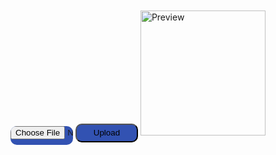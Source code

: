 <html>
<head>
    <title>Image Upload</title>
</head>
<input class="button" type="file" id="imageInput">
<button class="button" onclick="uploadImage()">Upload</button>
<img id="previewImage" src="#" alt="Preview">
<script>
function uploadImage() {
  var input = document.getElementById('imageInput');
  var preview = document.getElementById('previewImage');
  // Get the selected file
  var file = input.files[0];
  // Create a FileReader object
  var reader = new FileReader();
  // Set the image source once it's loaded
  reader.onload = function(e) {
    preview.src = e.target.result;
  };
  // Read the image file as a data URL
  reader.readAsDataURL(file);
 // Create a FormData object to store the file
      var formData = new FormData();
      formData.append('image', file);
      // Make a POST request to the server endpoint
      fetch('your_server_endpoint_url', {
        method: 'POST',
        body: formData
      })
        .then(response => {
          // Handle the response from the server
          if (response.ok) {
            alert('Image uploaded successfully!');
          } else {
            alert('Image upload failed!');
          }
        })
        .catch(error => {
          console.error('Error:', error);
        });
      // Set the image source for preview
      var reader = new FileReader();
      reader.onload = function(e) {
        preview.src = e.target.result;
      };
      reader.readAsDataURL(file);
    }
  </script>

  <style>
    #previewImage {
      width: 200px;
      height: 200px;
      margin-top: 10px;
    }
    .button{
      width: 100px;
      height: 30px;
      border-radius: 10px;
    }
.button {background-color: #3252b2;}
</style>
</html>




































<!--<html>
<head>
    <title>Image Upload</title>
    <style>
        body {
            display: flex;
            flex-direction: column;
            justify-content: flex-start;
            align-items: center;
            height: 100vh;
        }
        .drop-zone {
            width: 400px;
            height: 400px;
            border: 2px dashed #ccc;
            text-align: center;
            padding: 20px;
            font-size: 16px;
            margin-top: 40px;
            margin-left: auto;
            margin-right: auto;
        }
        .drop-zone.dragged-over {
            background-color: #f7f7f7;
        }
    </style>
</head>
<body>
    <div class="drop-zone" id="dropZone">
        <p>Drag and drop images here</p>
    </div>
    <script>
        const dropZone = document.getElementById('dropZone');
        dropZone.addEventListener('dragenter', (event) => {
            event.preventDefault();
            dropZone.classList.add('dragged-over');
        });
        dropZone.addEventListener('dragleave', (event) => {
            event.preventDefault();
            dropZone.classList.remove('dragged-over');
        });
        dropZone.addEventListener('dragover', (event) => {
            event.preventDefault();
        });
        dropZone.addEventListener('drop', (event) => {
            event.preventDefault();
            dropZone.classList.remove('dragged-over');
            const file = event.dataTransfer.files[0];
            const reader = new FileReader();
            reader.onload = (e) => {
                const img = new Image();
                img.src = e.target.result;
                img.onload = () => {
                    const canvas = document.createElement('canvas');
                    const ctx = canvas.getContext('2d');
                    // Set the desired width and height for the compressed image
                    const maxWidth = 800;
                    const maxHeight = 600;
                    let width = img.width;
                    let height = img.height;
                    // Calculate the new dimensions while maintaining the aspect ratio
                    if (width > maxWidth) {
                        height *= maxWidth / width;
                        width = maxWidth;
                    }
                    if (height > maxHeight) {
                        width *= maxHeight / height;
                        height = maxHeight;
                    }
                    // Set the canvas dimensions
                    canvas.width = width;
                    canvas.height = height;
                    // Draw the compressed image on the canvas
                    ctx.drawImage(img, 0, 0, width, height);
                    // Get the compressed image as a base64-encoded string
                    const compressedImage = canvas.toDataURL('image/jpeg', 0.8);
                    // Create a Blob object from the base64-encoded string
                    const byteCharacters = atob(compressedImage.split(',')[1]);
                    const byteArrays = [];
                    for (let i = 0; i < byteCharacters.length; i++) {
                        byteArrays.push(byteCharacters.charCodeAt(i));
                    }
                    const blob = new Blob([new Uint8Array(byteArrays)], { type: 'image/jpeg' });
                    // Create a FormData object to send the compressed image as multipart/form-data
                    const formData = new FormData();
                    formData.append('image', blob, 'compressed.jpg');
                    // Send the compressed image to the backend using an HTTP POST request
                    fetch('/upload', {
                        method: 'POST',
                        body: formData
                    })
                        .then(response => {
                            // Handle the response from the backend
                            console.log('Image uploaded successfully');
                        })
                            .catch(error => {
                                // Handle any errors that occurred during the upload
                                console.error('Error uploading image:', error);
                            });
                    }, 'image/jpeg', 0.8);
            };
        };
    </script>
</body>
</html>
-->